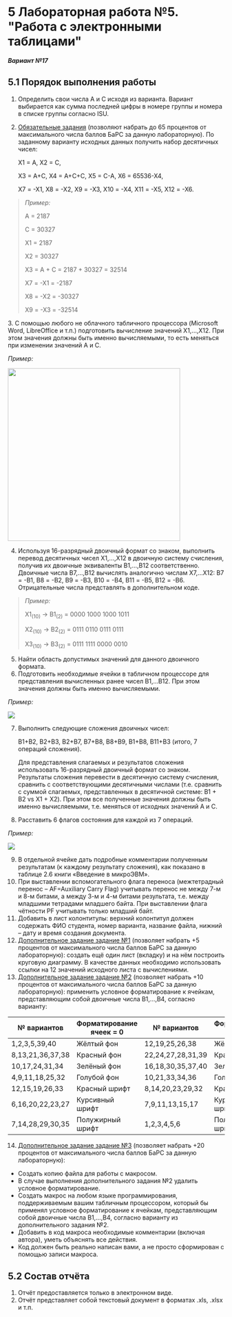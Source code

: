 # 5 Лабораторная работа №5. "Работа с электронными таблицами"
___Вариант №17___
## 5.1 Порядок выполнения работы
1. Определить свои числа А и С исходя из варианта. Вариант выбирается как сумма последней цифры в номере группы и номера в списке группы согласно ISU.
2. <ins>Обязательные задания</ins> (позволяют набрать до 65 процентов от максимального числа баллов БаРС за данную лабораторную).
   По заданному варианту исходных данных получить набор десятичных чисел:

   X1 = A, X2 = C,

   X3 = A+C, X4 = A+C+C, X5 = C-A, X6 = 65536-X4,

   X7 = -X1, X8 = -X2, X9 = -X3, X10 = -X4, X11 = -X5, X12 = -X6.

<blockquote>

_Пример:_

A = 2187

C = 30327

X1 = 2187

X2 = 30327

X3 = A + C = 2187 + 30327 = 32514

X7 = -X1 = -2187

X8 = -X2 = -30327

X9 = -X3 = -32514
</blockquote>
3. С помощью любого не облачного табличного процессора (Microsoft Word, LibreOffice и т.п.) подготовить вычисление значений Х1,…,X12. При этом значения должны быть именно вычисляемыми, то есть меняться при изменении значений A и C.

_Пример:_

<img src="https://github.com/VeraKasianenko/VeraKasianenko/assets/112972833/84ca3401-4c64-4b81-99af-7c21cd42a81b" height="400">

4. Используя 16-разрядный двоичный формат со знаком, выполнить перевод десятичных чисел X1,…,X12 в двоичную систему счисления, получив их двоичные эквиваленты B1,…,B12 соответственно. Двоичные числа B7,…,B12 вычислять аналогично числам X7,…X12: B7 = -B1, B8 = -B2, B9 = -B3, B10 = -B4, B11 = -B5, B12 = -B6. Отрицательные числа представлять в дополнительном коде. 
<blockquote>

_Пример:_

X1<sub>(10)</sub> → B1<sub>(2)</sub> = 0000 1000 1000 1011

X2<sub>(10)</sub> → B2<sub>(2)</sub> = 0111 0110 0111 0111

X3<sub>(10)</sub> → B3<sub>(2)</sub> = 0111 1111 0000 0010

</blockquote>

5. Найти область допустимых значений для данного двоичного формата.
6. Подготовить необходимые ячейки в табличном процессоре для представления вычисленных ранее чисел B1,…B12. При этом значения должны быть именно вычисляемыми.

_Пример:_

<img src="https://github.com/VeraKasianenko/VeraKasianenko/assets/112972833/1416be19-1bae-4039-a13c-d1e5870b8670">

7. Выполнить следующие сложения двоичных чисел:

   B1+B2, B2+B3, B2+B7, B7+B8, B8+B9, B1+B8, B11+B3 (итого, 7 операций сложения).

   Для представления слагаемых и результатов сложения использовать 16-разрядный двоичный формат со знаком. Результаты сложения перевести в десятичную систему счисления, сравнить с соответствующими десятичными числами (т.е. сравнить с суммой слагаемых, представленных в десятичной системе: B1 + B2 vs X1 + X2). При этом все полученные значения должны быть именно вычисляемыми, т.е. меняться от исходных значений А и С.

8. Расставить 6 флагов состояния для каждой из 7 операций.

_Пример:_

<img src="https://github.com/VeraKasianenko/VeraKasianenko/assets/112972833/e6a91fd9-9396-4906-b33c-cde60ef99eb0">

9. В отдельной ячейке дать подробные комментарии полученным результатам (к каждому результату сложения), как показано в таблице 2.6 книги «Введение в микроЭВМ».
10. При выставлении вспомогательного флага переноса (межтетрадный перенос – AF=Auxiliary Carry Flag) учитывать перенос не между 7-м и 8-м битами, а между 3-м и 4-м битами результата, т.е. между младшими тетрадами младшего байта. При выставлении флага чётности PF учитывать только младший байт.
11. Добавить в лист колонтитулы: верхний колонтитул должен содержать ФИО студента, номер варианта, название файла, нижний – дату и время создания документа.
12. <ins>Дополнительное задание задание №1</ins> (позволяет набрать +5 процентов от максимального числа баллов БаРС за данную лабораторную): создать ещё один лист (вкладку) и на нём построить круговую диаграмму. В качестве данных необходимо использовать ссылки на 12 значений исходного листа с вычислениями.
13. <ins>Дополнительное задание задание №2</ins> (позволяет набрать +10 процентов от максимального числа баллов БаРС за данную лабораторную): применить условное форматирование к ячейкам, представляющим собой двоичные числа B1,…,B4, согласно варианту:

| № вариантов      | Форматирование ячеек = 0 | № вариантов       | Форматирование ячеек = 1 |
|------------------|--------------------------|-------------------|--------------------------|
| 1,2,3,5,39,40    | Жёлтый фон               | 12,19,25,26,38    | Жёлтый фон               |
| 8,13,21,36,37,38 | Красный фон              | 22,24,27,28,31,39 | Красный фон              |
| 10,17,24,31,34   | Зелёный фон              | 16,18,30,35,37,40 | Зелёный фон              |
| 4,9,11,18,25,32  | Голубой фон              | 10,21,33,34,36    | Голубой фон              |
| 12,15,19,26,33   | Красный шрифт            | 8,14,20,23,29,32  | Красный шрифт            |
| 6,16,20,22,23,27 | Курсивный шрифт          | 7,9,11,13,15,17   | Курсивный шрифт          |
| 7,14,28,29,30,35 | Полужирный шрифт         | 1,2,3,4,5,6       | Полужирный шрифт         |
14. <ins>Дополнительное задание задание №3</ins> (позволяет набрать +20 процентов от максимального числа баллов БаРС за данную лабораторную):
- Создать копию файла для работы с макросом.
- В случае выполнения дополнительного задания №2 удалить условное форматирование.
- Создать макрос на любом языке программирования, поддерживаемым вашим табличным процессором, который бы применял условное форматирование к ячейкам, представляющим собой двоичные числа B1,…,B4, согласно варианту из дополнительного задания №2.
- Добавить в код макроса необходимые комментарии (включая автора), уметь объяснять все действия.
- Код должен быть реально написан вами, а не просто сформирован с помощью записи макроса.
## 5.2 Состав отчёта
1. Отчёт предоставляется только в электронном виде.
2. Отчёт представляет собой текстовый документ в форматах .xls, .xlsx и т.п.
